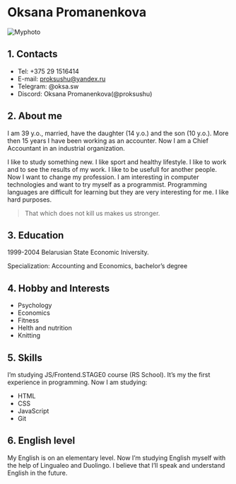 # Oksana Promanenkova
![Myphoto](https://ibb.co/WFx17Sr/Myphoto_md.jpg)
## 1. Contacts

* Tel: +375 29 1516414
* E-mail: proksushu@yandex.ru
* Telegram: @oksa.sw
* Discord: Oksana Promanenkova(@proksushu)

## 2. About me

I am 39 y.o., married, have the daughter (14 y.o.) and the son (10 y.o.). More then 15 years I have been working as an accounter. Now I am a Chief Accountant in an industrial organization.

I like to study something new. I like sport and healthy lifestyle. I like to work and to see the results of my work. I like to be usefull for another people. Now I want to change my profession. I am interesting in computer technologies and want to try myself as a programmist. Programming languages are difficult for learning but they are very interesting for me. I like hard purposes.
> That which does not kill us makes us stronger.

## 3. Education

1999-2004 Belarusian State Economic Iniversity.

Specialization: Accounting and Economics, bachelor’s degree

## 4. Hobby and Interests

* Psychology
* Economics
* Fitness
* Helth and nutrition
* Knitting

## 5. Skills

I’m studying JS/Frontend.STAGE0 course (RS School). It’s my the first experience in programming. Now I am studying:

* HTML
* CSS
* JavaScript
* Git

## 6. English level

My English is on an elementary level. Now I’m studying English myself with the help of Lingualeo and Duolingo. I believe that I’ll speak and understand English in the future.